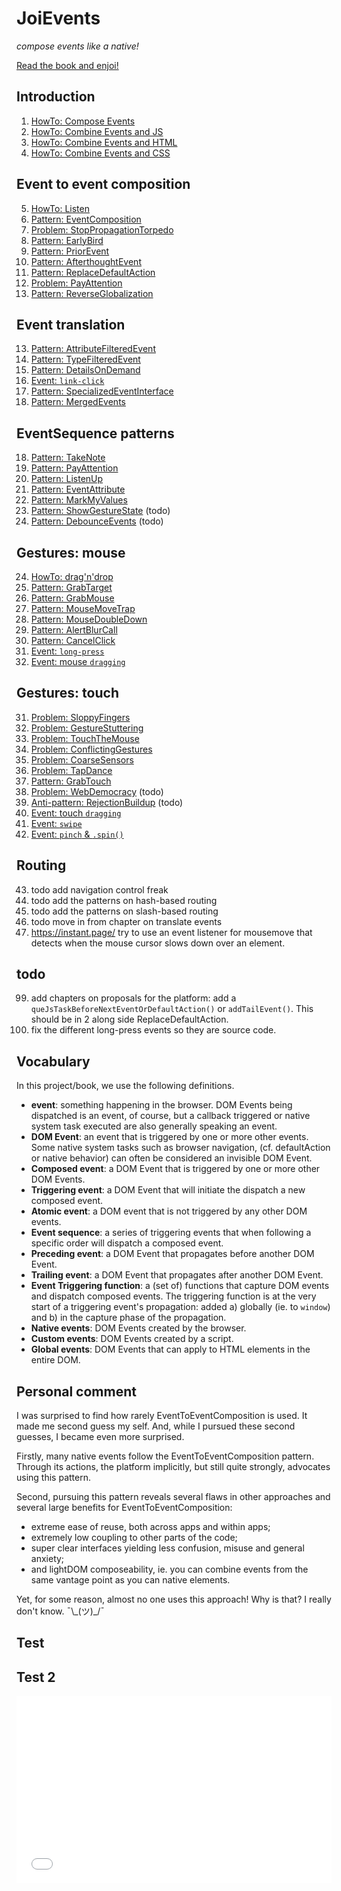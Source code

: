 # JoiEvents
 *compose events like a native!*

<a href="https://orstavik.github.io/JoiEvents/">Read the book and enjoi!</a>

## Introduction

1. [HowTo: Compose Events](docs/1_Intro/HowTo1_composeWithEvents)
1. [HowTo: Combine Events and JS](docs/1_Intro/HowTo2_EventsAndJs)
1. [HowTo: Combine Events and HTML](docs/1_Intro/HowTo3_EventsAndHTML)
1. [HowTo: Combine Events and CSS](docs/1_Intro/HowTo4_EventsAndCss)

## Event to event composition

5. [HowTo: Listen](docs/2_EventToEvent/HowTo_listen)
5. [Pattern: EventComposition](docs/2_EventToEvent/Pattern1_EventComposition)
5. [Problem: StopPropagationTorpedo](docs/2_EventToEvent/Problem1_StopPropagationTorpedo)
5. [Pattern: EarlyBird](docs/2_EventToEvent/Pattern2_EarlyBird)
5. [Pattern: PriorEvent](docs/2_EventToEvent/Pattern3_PriorEvent)
5. [Pattern: AfterthoughtEvent](docs/2_EventToEvent/Pattern4_AfterthoughtEvent)
5. [Pattern: ReplaceDefaultAction](docs/2_EventToEvent/Pattern5_ReplaceDefaultAction)
5. [Problem: PayAttention](docs/2_EventToEvent//Problem2_PayAttention)
5. [Pattern: ReverseGlobalization](docs/2_EventToEvent/Pattern21_ReverseGlobalization)

## Event translation

13. [Pattern: AttributeFilteredEvent](docs/3_EventTranslationAndRouting/Pattern6_AttributeFilteredEvent)
13. [Pattern: TypeFilteredEvent](docs/3_EventTranslationAndRouting/Pattern7_TypeFilteredEvent)
13. [Pattern: DetailsOnDemand](docs/3_EventTranslationAndRouting/Pattern8_DetailsOnDemand)
13. [Event: `link-click`](docs/3_EventTranslationAndRouting/Event_linkClick)
13. [Pattern: SpecializedEventInterface](docs/3_EventTranslationAndRouting/Pattern18_SpecializedEventInterface)
13. [Pattern: MergedEvents](docs/3_EventTranslationAndRouting/Pattern9_MergedEvents)

## EventSequence patterns

18. [Pattern: TakeNote](docs/4_EventSequence/Pattern10_TakeNote)
18. [Pattern: PayAttention](docs/4_EventSequence/Problem2_PayAttention)
18. [Pattern: ListenUp](docs/4_EventSequence/Pattern11_ListenUp)
18. [Pattern: EventAttribute](docs/4_EventSequence/Pattern12_EventAttribute)
18. [Pattern: MarkMyValues](docs/4_EventSequence/Pattern17_MarkMyValues)
18. [Pattern: ShowGestureState](4_EventSequence/Pattern23_ShowGestureState) (todo)
18. [Pattern: DebounceEvents](docs/4_EventSequence/Pattern16_DebounceEvents.md) (todo)

## Gestures: mouse

24. [HowTo: drag'n'drop](docs/5_MouseGestures/HowTo_DragNDrop)
24. [Pattern: GrabTarget](docs/5_MouseGestures/Pattern13_GrabTarget)
24. [Pattern: GrabMouse](docs/5_MouseGestures/Pattern14_GrabMouse)
24. [Pattern: MouseMoveTrap](docs/5_MouseGestures/Pattern19_MouseMoveTrap)
24. [Pattern: MouseDoubleDown](docs/5_MouseGestures/Pattern26_MouseDoubleDown)
24. [Pattern: AlertBlurCall](docs/5_MouseGestures/Pattern25_AlertBlurCall)
24. [Pattern: CancelClick](docs/5_MouseGestures/Pattern20_CancelClick)
24. [Event: `long-press`](docs/5_MouseGestures/Event_long-press)
24. [Event: mouse `dragging`](docs/5_MouseGestures/Event_dragFling)

## Gestures: touch

31. [Problem: SloppyFingers](docs/6_TouchGestures/Problem1_sloppy_fingers)
31. [Problem: GestureStuttering](docs/6_TouchGestures/Problem2_gesture_stuttering)
31. [Problem: TouchTheMouse](docs/6_TouchGestures/Problem3_touch_the_mouse)
31. [Problem: ConflictingGestures](docs/6_TouchGestures/Problem4_conflicting_gestures)
31. [Problem: CoarseSensors](docs/6_TouchGestures/Problem5_coarse_sensors)
31. [Problem: TapDance](docs/6_TouchGestures/Problem6_TapDance)
31. [Pattern: GrabTouch](docs/6_TouchGestures/Pattern15_GrabTouch)
31. [Problem: WebDemocracy](docs/6_TouchGestures/Problem7_WebDemocracy) (todo)
31. [Anti-pattern: RejectionBuildup](docs/6_TouchGestures/AntipatternX_RejectionBuildup) (todo)
31. [Event: touch `dragging`](docs/6_TouchGestures/Event_dragFling)
31. [Event: `swipe`](docs/6_TouchGestures/Event_swipe)
31. [Event: `pinch` & `.spin()`](docs/6_TouchGestures/Event_pinchSpin)

## Routing

43. todo add navigation control freak
43. todo add the patterns on hash-based routing
43. todo add the patterns on slash-based routing
43. todo move in from chapter on translate events
43. https://instant.page/ try to use an event listener for mousemove that detects when 
    the mouse cursor slows down over an element.

## todo

99. add chapters on proposals for the platform: add a `queJsTaskBeforeNextEventOrDefaultAction()` 
    or `addTailEvent()`. This should be in 2 along side ReplaceDefaultAction.
99. fix the different long-press events so they are source code.

## Vocabulary

In this project/book, we use the following definitions.

 * **event**: something happening in the browser. DOM Events being dispatched is an event, of course,
   but a callback triggered or native system task executed are also generally speaking an event.
 * **DOM Event**: an event that is triggered by one or more other events. Some native system tasks
   such as browser navigation, (cf. defaultAction or native behavior) can often be considered an
   invisible DOM Event.
 * **Composed event**: a DOM Event that is triggered by one or more other DOM Events.
 * **Triggering event**: a DOM Event that will initiate the dispatch a new composed event.
 * **Atomic event**: a DOM event that is not triggered by any other DOM events.
 * **Event sequence**: a series of triggering events that when following a specific order 
   will dispatch a composed event.
 * **Preceding event**: a DOM Event that propagates before another DOM Event.
 * **Trailing event**: a DOM Event that propagates after another DOM Event.
 * **Event Triggering function**: a (set of) functions that capture DOM events and dispatch composed events.
   The triggering function is at the very start of a triggering event's propagation: 
   added a) globally (ie. to `window`) and b) in the capture phase of the propagation.
 * **Native events**: DOM Events created by the browser.
 * **Custom events**: DOM Events created by a script.
 * **Global events**: DOM Events that can apply to HTML elements in the entire DOM.

## Personal comment
I was surprised to find how rarely EventToEventComposition is used. 
It made me second guess my self.
And, while I pursued these second guesses, I became even more surprised. 

Firstly, many native events follow the EventToEventComposition pattern. 
Through its actions, the platform implicitly, but still quite strongly, advocates using this pattern. 

Second, pursuing this pattern reveals several flaws in other approaches and several large benefits 
for EventToEventComposition: 
 * extreme ease of reuse, both across apps and within apps; 
 * extremely low coupling to other parts of the code;
 * super clear interfaces yielding less confusion, misuse and general anxiety;
 * and lightDOM composeability, ie. you can combine events from the same vantage point as you can native elements. 

Yet, for some reason, almost no one uses this approach! Why is that? 
I really don't know. ¯\\\_(ツ)\_/¯


## Test

<script async src="//jsfiddle.net/orstavik/8byg1o6s/1/embed/html,result/"></script>

## Test 2

<iframe width="100%" height="300" src="//jsfiddle.net/orstavik/8byg1o6s/1/embedded/html,result/" allowfullscreen="allowfullscreen" allowpaymentrequest frameborder="0"></iframe>